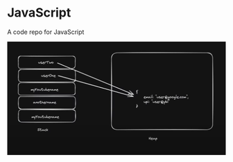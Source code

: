 # JavaScript
A code repo for JavaScript

![Stack and Heap Memory in JavaScript](<Screenshot 2023-10-09 162222.png>)